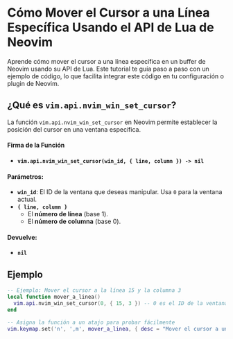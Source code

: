# Cómo Mover el Cursor a una Línea Específica Usando el API de Lua de Neovim

Aprende cómo mover el cursor a una línea específica en un buffer de Neovim usando su API de Lua. Este tutorial te guía paso a paso con un ejemplo de código, lo que facilita integrar este código en tu configuración o plugin de Neovim.

## ¿Qué es `vim.api.nvim_win_set_cursor`?

La función `vim.api.nvim_win_set_cursor` en Neovim permite establecer la posición del cursor en una ventana específica.

#### Firma de la Función
- **`vim.api.nvim_win_set_cursor(win_id, { line, column }) -> nil`**

#### Parámetros:
- **`win_id`**: El ID de la ventana que deseas manipular. Usa `0` para la ventana actual.
- **`{ line, column }`**
  - El **número de línea** (base 1).
  - El **número de columna** (base 0).

#### Devuelve:
- **`nil`**

## Ejemplo

```lua
-- Ejemplo: Mover el cursor a la línea 15 y la columna 3
local function mover_a_linea()
  vim.api.nvim_win_set_cursor(0, { 15, 3 }) -- 0 es el ID de la ventana actual
end

-- Asigna la función a un atajo para probar fácilmente
vim.keymap.set('n', ',m', mover_a_linea, { desc = "Mover el cursor a una línea específica" })
